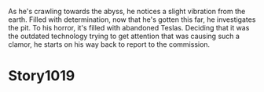 As he's crawling towards the abyss, he notices a slight vibration from the earth. Filled with determination, now that he's gotten this far,
he investigates the pit. To his horror, it's filled with abandoned Teslas. Deciding that it was the outdated technology trying to get
attention that was causing such a clamor, he starts on his way back to report to the commission.

# Story1019
